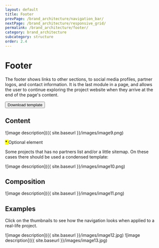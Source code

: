 ```yaml
---
layout: default
title: Footer
prevPage: /brand_architecture/navigation_bar/
nextPage: /brand_architecture/responsive_grid/
permalink: /brand_architecture/footer/
category: brand_architecture
subcategory: structure
order: 2.4
---
```


# Footer

The footer shows links to other sections, to social media profiles, partner logos, and contact information. It is the last module in a page, and allows the user to continue exploring the project website when they arrive at the end of the page's content.

<button class="button" onClick="alert('Here wil be download action')">Download  template</button>

## Content

![image description]({{ site.baseurl }}/images/image9.png)

<div class="caption">
	<mark> * </mark> Optional element
</div>

Some projects that has no partners list and/or a little sitemap. On these cases there should be used a condensed template:

![image description]({{ site.baseurl }}/images/image10.png)

## Composition

![image description]({{ site.baseurl }}/images/image11.png)

## Examples

Click on the thumbnails to see how the navigation looks when applied to a real-life project.

<span class="examples-block">
	<span class="post-examples">
		<span class="lightbox" data-lightbox="{{ site.baseurl }}/images/image12-big.png">
			![image description]({{ site.baseurl }}/images/image12.jpg)
		</span>
	</span>
	<span class="post-examples">
		<span class="lightbox" data-lightbox="{{ site.baseurl }}/images/image13-big.png">
			![image description]({{ site.baseurl }}/images/image13.jpg)
		</span>
	</span>
</span>
